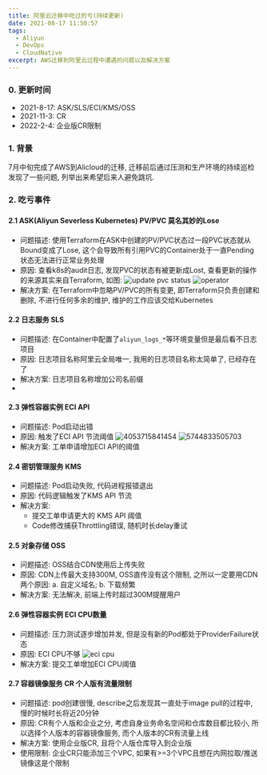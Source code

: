 ```yaml
---
title: 阿里云迁移中吃过的亏(持续更新)
date: 2021-08-17 11:50:57
tags:
  - Aliyun
  - DevOps
  - CloudNative
excerpt: AWS迁移到阿里云过程中遭遇的问题以及解决方案
---
```


### 0. 更新时间
- 2021-8-17: ASK/SLS/ECI/KMS/OSS
- 2021-11-3: CR
- 2022-2-4: 企业版CR限制

### 1. 背景
7月中旬完成了AWS到Alicloud的迁移, 迁移前后通过压测和生产环境的持续巡检发现了一些问题, 列举出来希望后来人避免跳坑.

<!-- more -->
### 2. 吃亏事件

#### 2.1 ASK(Aliyun Severless Kubernetes) PV/PVC 莫名其妙的Lose
- 问题描述: 使用Terraform在ASK中创建的PV/PVC状态过一段PVC状态就从Bound变成了Lose, 这个会导致所有引用PVC的Container处于一直Pending状态无法进行正常业务处理
- 原因: 查看k8s的audit日志, 发现PVC的状态有被更新成Lost, 查看更新的操作的来源其实来自Terraform, 如图:
![update pvc status](4290636159088.png)
![operator](1335619716611.png)
- 解决方案: 在Terraform中忽略PV/PVC的所有变更, 即Terraform只负责创建和删除, 不进行任何多余的维护, 维护的工作应该交给Kubernetes

#### 2.2 日志服务 SLS
- 问题描述: 在Container中配置了`aliyun_logs_*`等环境变量但是最后看不日志项目
- 原因: 日志项目名称阿里云全局唯一, 我用的日志项目名称太简单了, 已经存在了
- 解决方案: 日志项目名称增加公司名前缀
-
#### 2.3 弹性容器实例 ECI API
- 问题描述: Pod启动出错
- 原因: 触发了ECI API 节流阈值
![4053715841454](4053715841454.png)
![5744833505703](5744833505703.png)
- 解决方案: 工单申请增加ECI API的阈值

#### 2.4 密钥管理服务 KMS
- 问题描述: Pod启动失败, 代码进程报错退出
- 原因: 代码逻辑触发了KMS API 节流
- 解决方案: 
    - 提交工单申请更大的 KMS API 阈值
    - Code修改捕获Throttling错误, 随机时长delay重试

#### 2.5 对象存储 OSS
- 问题描述: OSS结合CDN使用后上传失败
- 原因:  CDN上传最大支持300M, OSS直传没有这个限制, 之所以一定要用CDN两个原因: a. 自定义域名; b. 下载频繁
- 解决方案: 无法解决, 前端上传时超过300M提醒用户

#### 2.6 弹性容器实例 ECI CPU数量
- 问题描述: 压力测试逐步增加并发, 但是没有新的Pod都处于ProviderFailure状态
- 原因:  ECI CPU不够
![eci cpu](1501583789858.png)
- 解决方案: 提交工单增加ECI CPU阈值

#### 2.7 容器镜像服务 CR 个人版有流量限制
- 问题描述: pod创建很慢, describe之后发现其一直处于image pull的过程中, 慢的时候时长将近20分钟
- 原因: CR有个人版和企业之分, 考虑自身业务命名空间和仓库数目都比较小, 所以选择个人版本的容器镜像服务, 而个人版本的CR有流量上线
- 解决方案: 使用企业版CR, 且将个人版仓库导入到企业版
- 使用限制: 企业CR只能添加三个VPC, 如果有>=3个VPC且想在内网拉取/推送镜像这是个限制